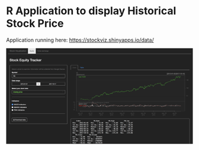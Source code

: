 # R Application to display Historical Stock Price 

Application running here: https://stockviz.shinyapps.io/data/

![alt tag](https://github.com/jadedagher/R-Application-Historical_Stock-Visualization/blob/master/www/screenshot.png)

